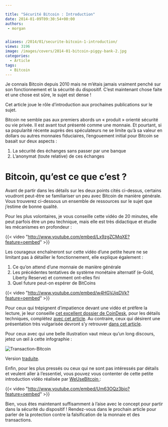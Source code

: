 ```yaml
---

title: "Sécurité Bitcoin : Introduction"
date: 2014-01-09T09:30:54+00:00
authors:
 - morgan


aliases: /2014/01/securite-bitcoin-1-introduction/
views: 3196
image: /images/covers/2014-01-bitcoin-piggy-bank-2.jpg
categories:
  - Article
tags:
  - Bitcoin
---
```


Je connais Bitcoin depuis 2010 mais ne m’étais jamais vraiment penché sur son fonctionnement et la sécurité du dispositif. C’est maintenant chose faite et une chose est sûre, le sujet est dense !

Cet article joue le rôle d’introduction aux prochaines publications sur le sujet.

Bitcoin ne semble pas aux premiers abords un « produit » orienté sécurité ou vie privée. Il est avant tout présenté comme une monnaie. Et pourtant, si sa popularité récente auprès des spéculateurs ne se limite qu’à sa valeur en dollars ou autres monnaies fiduciaires, l’engouement initial pour Bitcoin se basait sur deux aspects :

  1. La sécurité des échanges sans passer par une banque
  2. L’anonymat (toute relative) de ces échanges

# Bitcoin, qu’est ce que c’est ?

Avant de partir dans les détails sur les deux points cités ci-dessus, certains voudront peut-être se familiariser un peu avec Bitcoin de manière générale. Vous trouverez ci-dessous un ensemble de ressources sur le sujet que j’estime de bonne qualité.

Pour les plus volontaires, je vous conseille cette vidéo de 20 minutes, elle peut parfois être un peu technique, mais elle est très didactique et étudie les mécanismes en profondeur :

{{< video "http://www.youtube.com/embed/Lx9zgZCMqXE?feature=oembed" >}}

Les courageux enchaîneront sur cette vidéo d’une petite heure ne se limitant pas à détailler le fonctionnement, elle explique également :

  1. Ce qu’on attend d’une monnaie de manière générale
  2. Les précédentes tentatives de système monétaire alternatif (e-Gold, Liberty Reserve) et comment ont-elles fini
  3. Quel future peut-on espérer de BitCoins

  {{< video "http://www.youtube.com/embed/w4HGVJjqDVk?feature=oembed" >}}

Pour ceux qui trépignent d’impatience devant une vidéo et préfère la lecture, je leur conseille [cet excellent dossier de CoinDesk](http://www.coindesk.com/information/what-is-bitcoin), pour les détails techniques, complétez [avec cet article](http://www.michaelnielsen.org/ddi/how-the-bitcoin-protocol-actually-works/). Au contraire, ceux qui désirent une présentation très vulgarisée devront s’y retrouver [dans cet article](https://medium.com/future-of-currency/73b4257ac833).

Pour ceux avec qui une belle illustration vaut mieux qu’un long discours, jetez un œil à cette infographie :

![Transaction-Bitcoin](/images/misc/2014-01-Transaction-Bitcoin.jpg)

Version [traduite](/images/misc/2014-01-Bitcoin-comment-ca-marche.jpg).

Enfin, pour les plus pressés ou ceux qui ne sont pas intéressés par détails et veulent aller à l’essentiel, vous pouvez vous contenter de cette petite introduction vidéo réalisée par [WeUseBitcoin ](http://weusebitcoin.com):

{{< video "http://www.youtube.com/embed/Um63OQz3bjo?feature=oembed" >}}

Bien, vous êtes maintenant suffisamment à l’aise avec le concept pour partir dans la sécurité du dispositif ! Rendez-vous dans le prochain article pour parler de la protection contre la falsification de la monnaie et des transactions.
